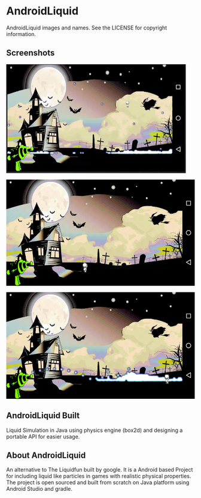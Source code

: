 AndroidLiquid
======

AndroidLiquid images and names. See the LICENSE for copyright information.


Screenshots
-----------
![](./AndroidLiquidDemo.gif)

![](./screenshots/1.png)

![](./screenshots/2.png)

AndroidLiquid Built
------------------

Liquid Simulation in Java using physics engine (box2d) and designing a portable API for easier usage.

About AndroidLiquid
-------------------

An alternative to The  Liquidfun built by google.
It is a Android  based Project for including liquid like particles in games with realistic physical properties.
The project is open sourced and built from scratch on Java platform using Android Studio and gradle.
